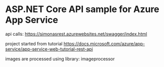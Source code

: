 # ASP.NET Core API sample for Azure App Service

api calls:
https://simonasrest.azurewebsites.net/swagger/index.html

project started from tutorial https://docs.microsoft.com/azure/app-service/app-service-web-tutorial-rest-api

images are processed using library:
imageprocessor

